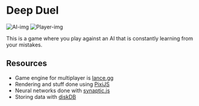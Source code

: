 # Deep Duel

![AI-img](https://piskel-imgstore-b.appspot.com/img/18dea273-b756-11e7-a7ae-c3cc346e19f0.gif)
![Player-img](https://piskel-imgstore-b.appspot.com/img/f766ee0a-b755-11e7-ab43-c3cc346e19f0.gif)

This is a game where you play against an AI that is constantly learning from your mistakes.

## Resources

* Game engine for multiplayer is [lance.gg](http://lance.gg/)
* Rendering and stuff done using [PixiJS](http://www.pixijs.com)
* Neural networks done with [synaptic.js](http://caza.la/synaptic/)
* Storing data with [diskDB](https://www.npmjs.com/package/diskdb)